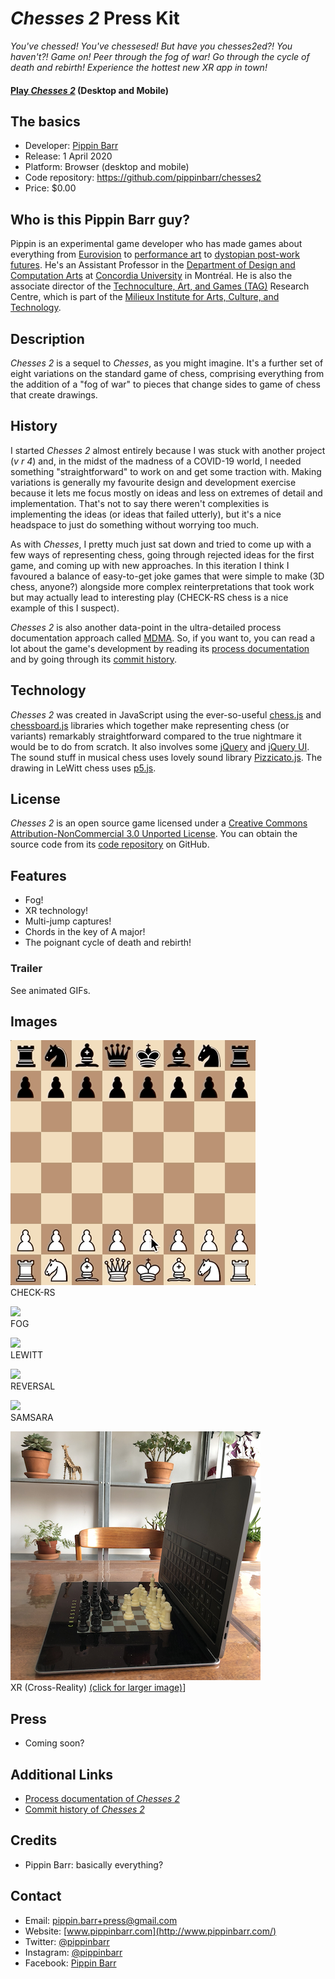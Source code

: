# _Chesses 2_ Press Kit

_You've chessed! You've chessesed! But have you chesses2ed?! You haven't?! Game on! Peer through the fog of war! Go through the cycle of death and rebirth! Experience the hottest new XR app in town!_

#### [Play _Chesses 2_](https://pippinbarr.github.io/chesses2) (Desktop and Mobile)

## The basics

* Developer: [Pippin Barr](http://www.pippinbarr.com/)
* Release: 1 April 2020
* Platform: Browser (desktop and mobile)
* Code repository: https://github.com/pippinbarr/chesses2
* Price: $0.00

## Who is this Pippin Barr guy?

Pippin is an experimental game developer who has made games about everything from [Eurovision](http://www.pippinbarr.com/2012/03/27/epic-sax-game/) to [performance art](http://www.pippinbarr.com/2011/09/14/the-artist-is-present/) to [dystopian post-work futures](http://www.pippinbarr.com/games/2017/07/03/it-is-as-if-you-were-doing-work.html). He's an Assistant Professor in the [Department of Design and Computation Arts](http://www.concordia.ca/finearts/design.html) at [Concordia University](http://www.concordia.ca/) in Montréal. He is also the associate director of the [Technoculture, Art, and Games (TAG)](http://tag.hexagram.ca/) Research Centre, which is part of the [Milieux Institute for Arts, Culture, and Technology](http://milieux.concordia.ca/).

## Description

_Chesses 2_ is a sequel to _Chesses_, as you might imagine. It's a further set of eight variations on the standard game of chess, comprising everything from the addition of a "fog of war" to pieces that change sides to game of chess that create drawings.

## History

I started _Chesses 2_ almost entirely because I was stuck with another project (_v r 4_) and, in the midst of the madness of a COVID-19 world, I needed something "straightforward" to work on and get some traction with. Making variations is generally my favourite design and development exercise because it lets me focus mostly on ideas and less on extremes of detail and implementation. That's not to say there weren't complexities is implementing the ideas (or ideas that failed utterly), but it's a nice headspace to just do something without worrying too much.

As with _Chesses_, I pretty much just sat down and tried to come up with a few ways of representing chess, going through rejected ideas for the first game, and coming up with new approaches. In this iteration I think I favoured a balance of easy-to-get joke games that were simple to make (3D chess, anyone?) alongside more complex reinterpretations that took work but may actually lead to interesting play (CHECK-RS chess is a nice example of this I suspect).

_Chesses 2_ is also another data-point in the ultra-detailed process documentation approach called [MDMA](http://www.gamesasresearch.com/mdma). So, if you want to, you can read a lot about the game's development by reading its [process documentation](https://github.com/pippinbarr/chesses2/blob/master/process/README.md) and by going through its [commit history](https://github.com/pippinbarr/chesses2/commits/master).

## Technology

_Chesses 2_ was created in JavaScript using the ever-so-useful [chess.js](https://github.com/jhlywa/chess.js) and [chessboard.js](https://chessboardjs.com/) libraries which together make representing chess (or variants) remarkably straightforward compared to the true nightmare it would be to do from scratch. It also involves some [jQuery](https://jquery.com/) and [jQuery UI](https://jqueryui.com/). The sound stuff in musical chess uses lovely sound library [Pizzicato.js](https://alemangui.github.io/pizzicato/). The drawing in LeWitt chess uses [p5.js](https://p5js.org/).

## License

_Chesses 2_ is an open source game licensed under a [Creative Commons Attribution-NonCommercial 3.0 Unported License](http://creativecommons.org/licenses/by-nc/3.0/). You can obtain the source code from its [code repository](https://github.com/pippinbarr/chesses) on GitHub.

## Features

- Fog!
- XR technology!
- Multi-jump captures!
- Chords in the key of A major!
- The poignant cycle of death and rebirth!

### Trailer

See animated GIFs.

## Images

![](images/check-rs-chess.gif)  
CHECK-RS

![](images/fog-chess.gif)  
FOG

![](images/lewitt-chess.gif)  
LEWITT

![](images/reversal-chess.gif)  
REVERSAL

![](images/samsara-chess.gif)  
SAMSARA

![](images/xr-chess.png)  
XR (Cross-Reality) [(click for larger image)](images/xr-chess-large.png)]

## Press

- Coming soon?

## Additional Links

- [Process documentation of _Chesses 2_](https://github.com/pippinbarr/chesses2/blob/master/process/README.md)
- [Commit history of _Chesses 2_](https://github.com/pippinbarr/chesses/commits2/master)

## Credits

* Pippin Barr: basically everything?

## Contact

* Email: [pippin.barr+press@gmail.com](mailto:pippin.barr+press@gmail.com)
* Website: [www.pippinbarr.com](http://www.pippinbarr.com/)
* Twitter: [@pippinbarr](https://www.twitter.com/pippinbarr)
* Instagram: [@pippinbarr](https://www.instagram.com/pippinbarr)
* Facebook: [Pippin Barr](http://www.facebook.com/pippin.barr)
